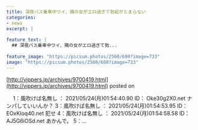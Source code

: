 ```yaml
---
title: 深夜バス乗車中ワイ、隣の女がエロ過ぎて勃起がとまらない
categories:
- news
excerpt: |
  
feature_text: |
  ## 深夜バス乗車中ワイ、隣の女がエロ過ぎて勃...
  
feature_image: "https://picsum.photos/2560/600?image=733"
image: "https://picsum.photos/2560/600?image=733"
---
```


[http://vippers.jp/archives/9700419.html](http://vippers.jp/archives/9700419.html)
posted on 

<!--more-->

　 1：風吹けば名無し ： 2021/05/24(月)01:54:40.90 ID： Oke30g2X0.net ナンパしていいんか？ 3：風吹けば名無し ： 2021/05/24(月)01:54:53.95 ID： EOxKIoq40.net 犯せ 4：風吹けば名無し ： 2021/05/24(月)01:54:58.58 ID： AJ5G6iOSd.net あかんで。 5：...
